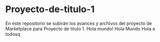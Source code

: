 # Proyecto-de-titulo-1
En este repositorio se subirán los avances y archivos del proyecto de Marketplace para Proyecto de titulo 1.
Hola mundo!
Hola Mundo
Hola a todosq
